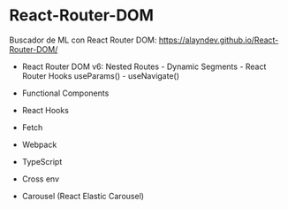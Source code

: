 # React-Router-DOM

Buscador de ML con React Router DOM: https://alayndev.github.io/React-Router-DOM/


- React Router DOM v6: Nested Routes - Dynamic Segments - React Router Hooks useParams() - useNavigate() 

- Functional Components

- React Hooks

- Fetch

- Webpack

- TypeScript

- Cross env

- Carousel (React Elastic Carousel)
